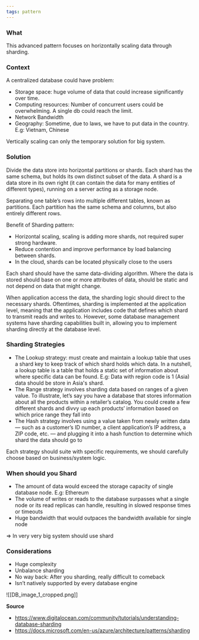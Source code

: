 ```yaml
---
tags: pattern
---
```


### What
This advanced pattern focuses on horizontally scaling data through sharding.

### Context 
A centralized database could have problem: 
 - Storage space: huge volume of data that could increase significantly over time.
 - Computing resources: Number of concurrent users could be overwhelming. A single db could reach the limit.
 - Network Bandwidth
 - Geography: Sometime, due to laws, we have to put data in the country. E.g: Vietnam, Chinese

Vertically scaling can only the temporary solution for big system.

### Solution
Divide the data store into horizontal partitions or shards. Each shard has the same schema, but holds its own distinct subset of the data. A shard is a data store in its own right (it can contain the data for many entities of different types), running on a server acting as a storage node.

Separating one table’s rows into multiple different tables, known as partitions. Each partition has the same schema and columns, but also entirely different rows.

Benefit of Sharding pattern:
 - Horizontal scaling, scaling is adding more shards, not required super strong hardware.
 - Reduce contention and improve performance by load balancing between shards.
 - In the cloud, shards can be located physically close to the users

 Each shard should have the same data-dividing algorithm. Where the data is stored should base on one or more attributes of data, should be static and not depend on data that might change. 

 When application access the data, the sharding logic should direct to the necessary shards. Oftentimes, sharding is implemented at the application level, meaning that the application includes code that defines which shard to transmit reads and writes to. However, some database management systems have sharding capabilities built in, allowing you to implement sharding directly at the database level.

 ### Sharding Strategies
  - The Lookup strategy: must create and maintain a lookup table that uses a shard key to keep track of which shard holds which data. In a nutshell, a lookup table is a table that holds a static set of information about where specific data can be found. E.g: Data with region code is 1 (Asia) data should be store in Asia's shard. 
  - The Range strategy involves sharding data based on ranges of a given value. To illustrate, let’s say you have a database that stores information about all the products within a retailer’s catalog. You could create a few different shards and divvy up each products’ information based on which price range they fall into
  - The Hash strategy  involves using a value taken from newly written data — such as a customer’s ID number, a client application’s IP address, a ZIP code, etc. — and plugging it into a hash function to determine which shard the data should go to

Each strategy should suite with specific requirements, we should carefully choose based on business/system logic.

### When should you Shard
- The amount of data would exceed the storage capacity of single database node. E.g: Ethereum
- The volume of writes or reads to the database surpasses what a single node or its read replicas can handle, resulting in slowed response times or timeouts
- Huge bandwidth that would outpaces the bandwidth available for single node

=> In very very big system should use shard

### Considerations
 - Huge complexity
 - Unbalance sharding
 - No way back: After you sharding, really difficult to comeback
 - Isn’t natively supported by every database engine

![[DB_image_1_cropped.png]]


**Source**
 - https://www.digitalocean.com/community/tutorials/understanding-database-sharding
 - https://docs.microsoft.com/en-us/azure/architecture/patterns/sharding